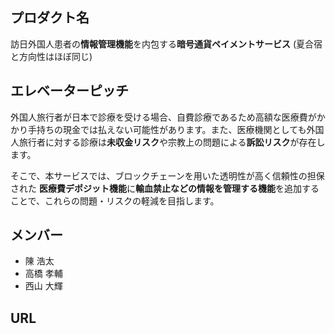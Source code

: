 ## プロダクト名
訪日外国人患者の**情報管理機能**を内包する**暗号通貨ペイメントサービス**
(夏合宿と方向性はほぼ同じ)  

## エレベーターピッチ
外国人旅行者が日本で診療を受ける場合、自費診療であるため高額な医療費がかかり手持ちの現金では払えない可能性があります。また、医療機関としても外国人旅行者に対する診療は**未収金リスク**や宗教上の問題による**訴訟リスク**が存在します。

そこで、本サービスでは、ブロックチェーンを用いた透明性が高く信頼性の担保された
**医療費デポジット機能**に**輸血禁止などの情報を管理する機能**を追加することで、これらの問題・リスクの軽減を目指します。

## メンバー
- 陳 浩太
- 高橋 孝輔
- 西山 大輝

## URL

